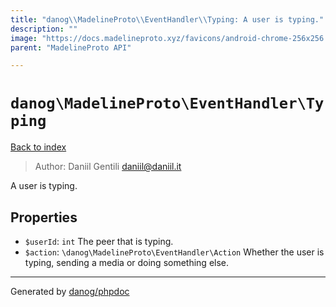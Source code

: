 ```yaml
---
title: "danog\\MadelineProto\\EventHandler\\Typing: A user is typing."
description: ""
image: "https://docs.madelineproto.xyz/favicons/android-chrome-256x256.png"
parent: "MadelineProto API"

---
```

# `danog\MadelineProto\EventHandler\Typing`
[Back to index](../../../index.html)

> Author: Daniil Gentili <daniil@daniil.it>  
  

A user is typing.  



## Properties
* `$userId`: `int` The peer that is typing.
* `$action`: `\danog\MadelineProto\EventHandler\Action` Whether the user is typing, sending a media or doing something else.
---
Generated by [danog/phpdoc](https://phpdoc.daniil.it)
